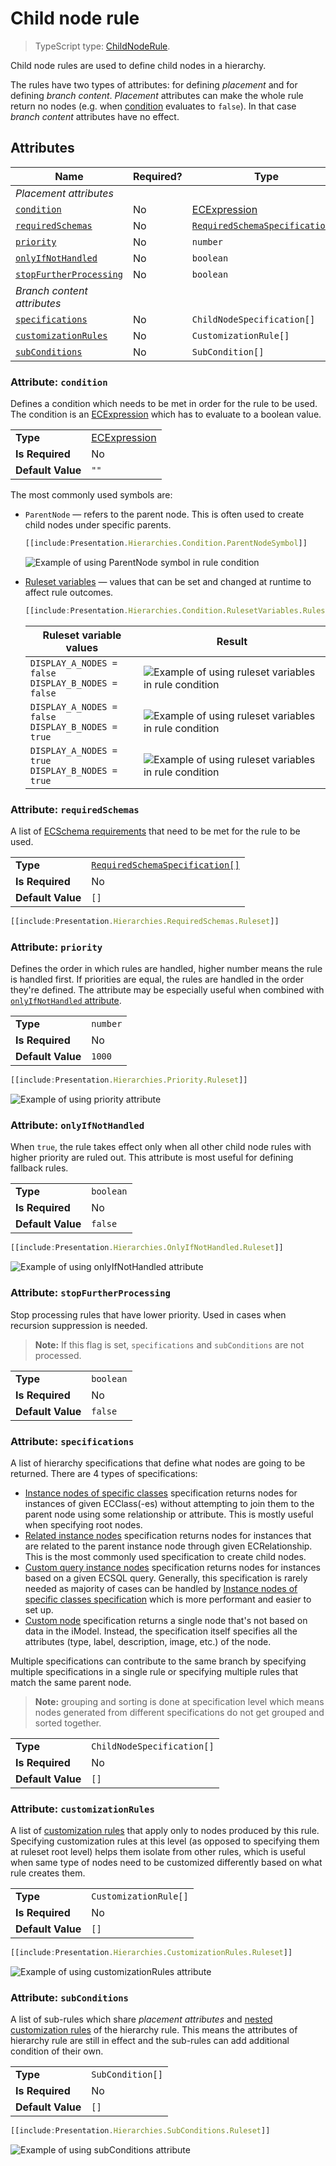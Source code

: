# Child node rule

> TypeScript type: [ChildNodeRule]($presentation-common).

Child node rules are used to define child nodes in a hierarchy.

The rules have two types of attributes: for defining _placement_ and for defining _branch content_. _Placement_ attributes can make the whole rule return no nodes (e.g. when [condition](#attribute-condition) evaluates to `false`). In that case _branch content_ attributes have no effect.

## Attributes

| Name                                                        | Required? | Type                                                                 | Default |
| ----------------------------------------------------------- | --------- | -------------------------------------------------------------------- | ------- |
| _Placement attributes_                                      |
| [`condition`](#attribute-condition)                         | No        | [ECExpression](./ECExpressions.md#rule-condition)                    | `""`    |
| [`requiredSchemas`](#attribute-requiredschemas)             | No        | [`RequiredSchemaSpecification[]`](../RequiredSchemaSpecification.md) | `[]`    |
| [`priority`](#attribute-priority)                           | No        | `number`                                                             | `1000`  |
| [`onlyIfNotHandled`](#attribute-onlyifnothandled)           | No        | `boolean`                                                            | `false` |
| [`stopFurtherProcessing`](#attribute-stopfurtherprocessing) | No        | `boolean`                                                            | `false` |
| _Branch content attributes_                                 |
| [`specifications`](#attribute-specifications)               | No        | `ChildNodeSpecification[]`                                           | `[]`    |
| [`customizationRules`](#attribute-customizationrules)       | No        | `CustomizationRule[]`                                                | `[]`    |
| [`subConditions`](#attribute-subconditions)                 | No        | `SubCondition[]`                                                     | `[]`    |

### Attribute: `condition`

Defines a condition which needs to be met in order for the rule to be used. The condition is an [ECExpression](./ECExpressions.md#rule-condition) which has to evaluate to a boolean value.

|                   |                                                   |
| ----------------- | ------------------------------------------------- |
| **Type**          | [ECExpression](./ECExpressions.md#rule-condition) |
| **Is Required**   | No                                                |
| **Default Value** | `""`                                              |

The most commonly used symbols are:

- `ParentNode` — refers to the parent node. This is often used to create child nodes under specific parents.

  ```ts
  [[include:Presentation.Hierarchies.Condition.ParentNodeSymbol]]
  ```

  ![Example of using ParentNode symbol in rule condition](./media/hierarchy-with-parentnode-symbol-in-condition.png)

- [Ruleset variables](../advanced/RulesetVariables.md#using-variables-in-rule-condition) — values that can be set and changed at runtime to affect rule outcomes.

  ```ts
  [[include:Presentation.Hierarchies.Condition.RulesetVariables.Ruleset]]
  ```

  | Ruleset variable values                                  | Result                                                                                                                           |
  | -------------------------------------------------------- | -------------------------------------------------------------------------------------------------------------------------------- |
  | `DISPLAY_A_NODES = false`<br />`DISPLAY_B_NODES = false` | ![Example of using ruleset variables in rule condition](./media/hierarchy-with-ruleset-variables-in-condition-none-set.png)      |
  | `DISPLAY_A_NODES = false`<br />`DISPLAY_B_NODES = true`  | ![Example of using ruleset variables in rule condition](./media/hierarchy-with-ruleset-variables-in-condition-partially-set.png) |
  | `DISPLAY_A_NODES = true`<br />`DISPLAY_B_NODES = true`   | ![Example of using ruleset variables in rule condition](./media/hierarchy-with-ruleset-variables-in-condition-all-set.png)       |

### Attribute: `requiredSchemas`

A list of [ECSchema requirements](../RequiredSchemaSpecification.md) that need to be met for the rule to be used.

|                   |                                                                      |
| ----------------- | -------------------------------------------------------------------- |
| **Type**          | [`RequiredSchemaSpecification[]`](../RequiredSchemaSpecification.md) |
| **Is Required**   | No                                                                   |
| **Default Value** | `[]`                                                                 |

```ts
[[include:Presentation.Hierarchies.RequiredSchemas.Ruleset]]
```

### Attribute: `priority`

Defines the order in which rules are handled, higher number means the rule is handled first. If priorities are equal, the rules are handled in the order they're defined. The attribute may be especially useful when combined with [`onlyIfNotHandled` attribute](#attribute-onlyifnothandled).

|                   |          |
| ----------------- | -------- |
| **Type**          | `number` |
| **Is Required**   | No       |
| **Default Value** | `1000`   |

```ts
[[include:Presentation.Hierarchies.Priority.Ruleset]]
```

![Example of using priority attribute](./media/hierarchy-with-priority-attribute.png)

### Attribute: `onlyIfNotHandled`

When `true`, the rule takes effect only when all other child node rules with higher priority are ruled out. This attribute is most useful for defining fallback rules.

|                   |           |
| ----------------- | --------- |
| **Type**          | `boolean` |
| **Is Required**   | No        |
| **Default Value** | `false`   |

```ts
[[include:Presentation.Hierarchies.OnlyIfNotHandled.Ruleset]]
```

![Example of using onlyIfNotHandled attribute](./media/hierarchy-with-onlyifnothandled-attribute.png)

### Attribute: `stopFurtherProcessing`

Stop processing rules that have lower priority. Used in cases when recursion suppression is needed.

> **Note:** If this flag is set, `specifications` and `subConditions` are not processed.

|                   |           |
| ----------------- | --------- |
| **Type**          | `boolean` |
| **Is Required**   | No        |
| **Default Value** | `false`   |

### Attribute: `specifications`

A list of hierarchy specifications that define what nodes are going to be returned. There are 4 types of specifications:

- [Instance nodes of specific classes](./InstanceNodesOfSpecificClasses.md) specification returns nodes for instances of given ECClass(-es) without attempting to join them to the parent node using some relationship or attribute. This is mostly useful when specifying root nodes.
- [Related instance nodes](./RelatedInstanceNodes.md) specification returns nodes for instances that are related to the parent instance node through given ECRelationship. This is the most commonly used specification to create child nodes.
- [Custom query instance nodes](./CustomQueryInstanceNodes.md) specification returns nodes for instances based on a given ECSQL query. Generally, this specification is rarely needed as majority of cases can be handled by [Instance nodes of specific classes specification](./InstanceNodesOfSpecificClasses.md) which is more performant and easier to set up.
- [Custom node](./CustomNode.md) specification returns a single node that's not based on data in the iModel. Instead, the specification itself specifies all the attributes (type, label, description, image, etc.) of the node.

Multiple specifications can contribute to the same branch by specifying multiple specifications in a single rule or specifying multiple rules that match the same parent node.

> **Note:** grouping and sorting is done at specification level which means nodes generated from different specifications do not get grouped and sorted together.

|                   |                            |
| ----------------- | -------------------------- |
| **Type**          | `ChildNodeSpecification[]` |
| **Is Required**   | No                         |
| **Default Value** | `[]`                       |

### Attribute: `customizationRules`

A list of [customization rules](./index.md#hierarchy-customization) that apply only to nodes produced by this rule. Specifying customization rules at this level (as opposed to specifying them at ruleset root level) helps them isolate from other rules, which is useful when same type of nodes need to be customized differently based on what rule creates them.

|                   |                       |
| ----------------- | --------------------- |
| **Type**          | `CustomizationRule[]` |
| **Is Required**   | No                    |
| **Default Value** | `[]`                  |

```ts
[[include:Presentation.Hierarchies.CustomizationRules.Ruleset]]
```

![Example of using customizationRules attribute](./media/hierarchy-with-customizationrules-attribute.png)

### Attribute: `subConditions`

A list of sub-rules which share _placement attributes_ and [nested customization rules](#attribute-customizationrules) of the hierarchy rule. This means the attributes of hierarchy rule are still in effect and the sub-rules can add additional condition of their own.

|                   |                  |
| ----------------- | ---------------- |
| **Type**          | `SubCondition[]` |
| **Is Required**   | No               |
| **Default Value** | `[]`             |

```ts
[[include:Presentation.Hierarchies.SubConditions.Ruleset]]
```

![Example of using subConditions attribute](./media/hierarchy-with-subconditions-attribute.png)
